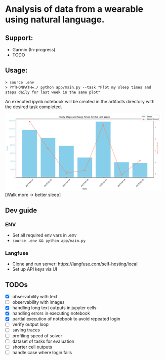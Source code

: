 # Analysis of data from a wearable using natural language.

## Support:

- Garmin (In-progress)
- TODO

## Usage:

```
> source .env
> PYTHONPATH=./ python app/main.py --task "Plot my sleep times and steps daily for last week in the same plot"
```

An executed ipynb notebook will be created in the artifacts directory with the desired task completed.

![Steps and sleep correlation](example2.png)
[Walk more -> better sleep]

## Dev guide

### ENV

- Set all required env vars in .env
- `source .env && python app/main.py`

### Langfuse

- Clone and run server: https://langfuse.com/self-hosting/local
- Set up API keys via UI

## TODOs

- [x] observability with text
- [ ] observability with images
- [x] handling long text outputs in jupyter cells
- [x] handling errors in executing notebook
- [x] partial execution of notebook to avoid repeated login
- [ ] verify output loop
- [ ] saving traces
- [ ] profiling speed of solver
- [ ] dataset of tasks for evaluation
- [ ] shorter cell outputs
- [ ] handle case where login fails
